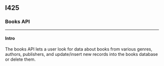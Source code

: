 ## I425
### Books API

---

#### Intro

The books API lets a user look for data about books from various genres, authors, publishers, and update/insert new records into the books database or delete them.
